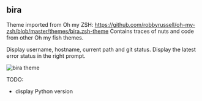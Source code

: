 ## bira

Theme imported from Oh my ZSH: https://github.com/robbyrussell/oh-my-zsh/blob/master/themes/bira.zsh-theme
Contains traces of nuts and code from other Oh my fish themes.

Display username, hostname, current path and git status. Display the latest error status in the right prompt.

![bira theme](https://raw.github.com/bpinto/oh-my-fish/master/themes/bira/screenshot.png)

TODO:
 - display Python version
